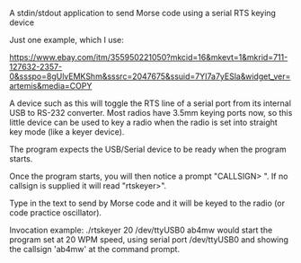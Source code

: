 A stdin/stdout application to send Morse code using a serial RTS keying device

Just one example, which I use:

https://www.ebay.com/itm/355950221050?mkcid=16&mkevt=1&mkrid=711-127632-2357-0&ssspo=8gUlvEMKShm&sssrc=2047675&ssuid=7YI7a7yESla&widget_ver=artemis&media=COPY

A device such as this will toggle the RTS line of a serial port from its
internal USB to RS-232 converter.  Most radios have 3.5mm keying ports now, so
this little device can be used to key a radio when the radio is set into
straight key mode (like a keyer device).

The program expects the USB/Serial device to be ready when the program starts.

Once the program starts, you will then notice a prompt "CALLSIGN> ".  If no
callsign is supplied it will read "rtskeyer>".

Type in the text to send by Morse code and it will be keyed to the radio (or code practice oscillator).

Invocation example: ./rtskeyer 20 /dev/ttyUSB0 ab4mw  would start the program 
set at 20 WPM speed, using serial port /dev/ttyUSB0 and showing the callsign
'ab4mw' at the command prompt.
